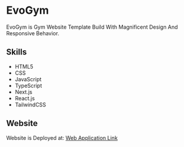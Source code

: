 # EvoGym

EvoGym is Gym Website Template Build With Magnificent Design And Responsive Behavior.

## Skills

- HTML5
- CSS
- JavaScript
- TypeScript
- Next.js
- React.js
- TailwindCSS

## Website

Website is Deployed at: [Web Application Link](https://evo-gym-nu.vercel.app/)
